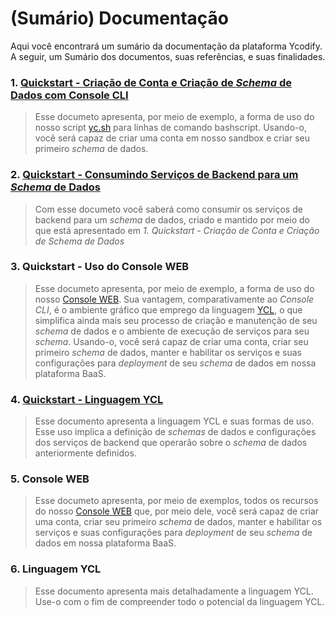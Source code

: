 # (Sumário) Documentação

Aqui você encontrará um sumário da documentação da plataforma Ycodify. A seguir, um Sumário dos documentos, suas referências, e suas finalidades.

### 1. [Quickstart - Criação de Conta e Criação de _Schema_ de Dados com Console CLI](https://github.com/ycodify-tech/scripts/blob/master/yc.sh)
> Esse documeto apresenta, por meio de exemplo, a forma de uso do nosso script [yc.sh](https://github.com/ycodify-tech/scripts/blob/master/yc.sh) para linhas de comando bashscript. Usando-o, você será capaz de criar uma conta em nosso sandbox e criar seu primeiro _schema_ de dados. 

### 2. [Quickstart - Consumindo Serviços de Backend para um _Schema_ de Dados]()
> Com esse documeto você saberá como consumir os serviços de backend para um _schema_ de dados, criado e mantido por meio do que está apresentado em _1. Quickstart - Criação de Conta e Criação de _Schema_ de Dados_

### 3. Quickstart - Uso do Console WEB
> Esse documeto apresenta, por meio de exemplo, a forma de uso do nosso [Console WEB](https://api.ycodify.com/app/index.html). Sua vantagem, comparativamente ao _Console CLI_, é o ambiente gráfico que emprego da linguagem [YCL](https://github.com/ycodify-tech/cli-scripts/blob/master/ycl.md), o que simplifica ainda mais seu processo de criação e manutenção de seu _schema_ de dados e o ambiente de execução de serviços para seu _schema_. Usando-o, você será capaz de criar uma conta, criar seu primeiro _schema_ de dados, manter e habilitar os serviços e suas configurações para _deployment_ de seu _schema_ de dados em nossa plataforma BaaS.

### 4. [Quickstart - Linguagem YCL](https://github.com/ycodify-tech/languages/blob/master/Quickstart%20-%20YCL.md)
> Esse documento apresenta a linguagem YCL e suas formas de uso. Esse uso implica a definição de _schemas_ de dados e configurações dos serviços de backend que operarão sobre o _schema_ de dados anteriormente definidos.

### 5. Console WEB
> Esse documeto apresenta, por meio de exemplos, todos os recursos do nosso [Console WEB](https://api.ycodify.com/app/index.html) que, por meio dele, você será capaz de criar uma conta, criar seu primeiro _schema_ de dados, manter e habilitar os serviços e suas configurações para _deployment_ de seu _schema_ de dados em nossa plataforma BaaS.

### 6. Linguagem YCL
> Esse documento apresenta mais detalhadamente a linguagem YCL. Use-o com o fim de compreender todo o potencial da linguagem YCL.

